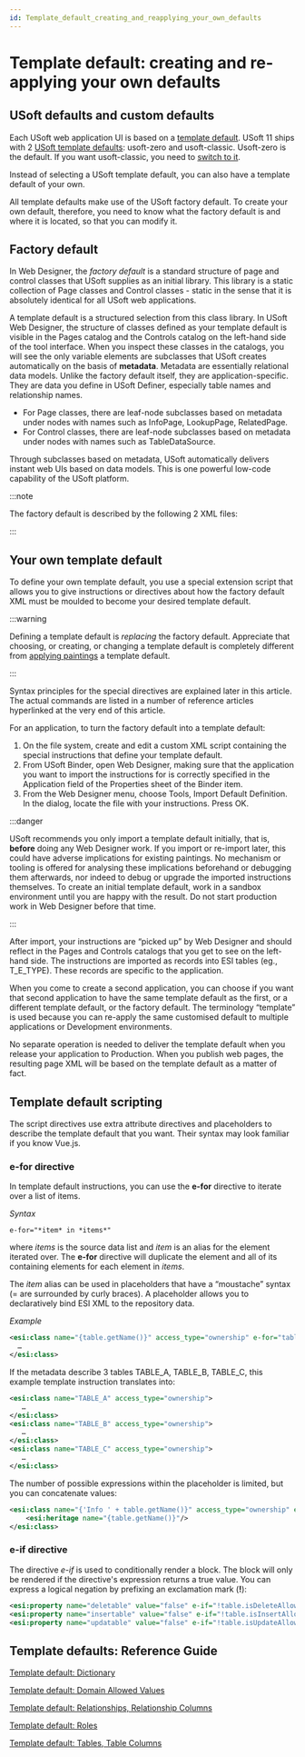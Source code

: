```yaml
---
id: Template_default_creating_and_reapplying_your_own_defaults
---
```


# Template default: creating and re-applying your own defaults

## USoft defaults and custom defaults

Each USoft web application UI is based on a [template default](/docs/Web_and_app_UIs/USoft_template_defaults/Template_defaults_as_a_concept.md). USoft 11 ships with 2 [USoft template defaults](/docs/Web_and_app_UIs/USoft_template_defaults): usoft-zero and usoft-classic. Usoft-zero is the default. If you want usoft-classic, you need to [switch to it](/docs/Web_and_app_UIs/USoft_template_defaults/Template_default_Switching_to_usoftclassic.md).

Instead of selecting a USoft template default, you can also have a template default of your own.

All template defaults make use of the USoft factory default. To create your own default, therefore, you need to know what the factory default is and where it is located, so that you can modify it.

## Factory default

In Web Designer, the *factory default* is a standard structure of page and control classes that USoft supplies as an initial library. This library is a static collection of Page classes and Control classes - static in the sense that it is absolutely identical for all USoft web applications.

A template default is a structured selection from this class library. In USoft Web Designer, the structure of classes defined as your template default is visible in the Pages catalog and the Controls catalog on the left-hand side of the tool interface. When you inspect these classes in the catalogs, you will see the only variable elements are subclasses that USoft creates automatically on the basis of **metadata**. Metadata are essentially relational data models. Unlike the factory default itself, they are application-specific. They are data you define in USoft Definer, especially table names and relationship names.

- For Page classes, there are leaf-node subclasses based on metadata under nodes with names such as InfoPage, LookupPage, RelatedPage.
- For Control classes, there are leaf-node subclasses based on metadata under nodes with names such as TableDataSource.

Through subclasses based on metadata, USoft automatically delivers instant web UIs based on data models. This is one powerful low-code capability of the USoft platform.


:::note

The factory default is described by the following 2 XML files:

:::

## Your own template default

To define your own template default, you use a special extension script that allows you to give instructions or directives about how the factory default XML must be moulded to become your desired template default.


:::warning

Defining a template default is *replacing* the factory default. Appreciate that choosing, or creating, or changing a template default is completely different from [applying paintings](/docs/Web_and_app_UIs/USoft_template_defaults/Template_defaults_as_a_concept.md) a template default.

:::

Syntax principles for the special directives are explained later in this article. The actual commands are listed in a number of reference articles hyperlinked at the very end of this article.

For an application, to turn the factory default into a template default:

1. On the file system, create and edit a custom XML script containing the special instructions that define your template default.
2. From USoft Binder, open Web Designer, making sure that the application you want to import the instructions for is correctly specified in the Application field of the Properties sheet of the Binder item.
3. From the Web Designer menu, choose Tools, Import Default Definition. In the dialog, locate the file with your instructions. Press OK.


:::danger

USoft recommends you only import a template default initially, that is, **before** doing any Web Designer work. If you import or re-import later, this could have adverse implications for existing paintings. No mechanism or tooling is offered for analysing these implications beforehand or debugging them afterwards, nor indeed to debug or upgrade the imported instructions themselves.
To create an initial template default, work in a sandbox environment until you are happy with the result. Do not start production work in Web Designer before that time.

:::

After import, your instructions are “picked up” by Web Designer and should reflect in the Pages and Controls catalogs that you get to see on the left-hand side. The instructions are imported as records into ESI tables (eg., T_E_TYPE). These records are specific to the application.

When you come to create a second application, you can choose if you want that second application to have the same template default as the first, or a different template default, or the factory default. The terminology “template” is used because you can re-apply the same customised default to multiple applications or Development environments.

No separate operation is needed to deliver the template default when you release your application to Production. When you publish web pages, the resulting page XML will be based on the template default as a matter of fact.

## Template default scripting

The script directives use extra attribute directives and placeholders to describe the template default that you want. Their syntax may look familiar if you know Vue.js.

### e-for directive

In template default instructions, you can use the **e-for** directive to iterate over a list of items.

*Syntax*

```
e-for="*item* in *items*"
```

where *items* is the source data list and *item* is an alias for the element iterated over. The **e-for** directive will duplicate the element and all of its containing elements for each element in *items*.

The *item* alias can be used in placeholders that have a “moustache” syntax (= are surrounded by curly braces). A placeholder allows you to declaratively bind ESI XML to the repository data.

*Example*

```xml
<esi:class name="{table.getName()}" access_type="ownership" e-for="table in dictionary.getTables()">
  …
</esi:class>

```

If the metadata describe 3 tables TABLE_A, TABLE_B, TABLE_C, this example template instruction translates into:

```xml
<esi:class name="TABLE_A" access_type="ownership">
   …
</esi:class>
<esi:class name="TABLE_B" access_type="ownership">
   …
</esi:class>
<esi:class name="TABLE_C" access_type="ownership">
   …
</esi:class>

```

The number of possible expressions within the placeholder is limited, but you can concatenate values:

```xml
<esi:class name="{'Info ' + table.getName()}" access_type="ownership" e-for="table in dictionary.getTables()">
	<esi:heritage name="{table.getName()}"/>
</esi:class>

```

### e-if directive

The directive *e-if* is used to conditionally render a block. The block will only be rendered if the directive's expression returns a true value. You can express a logical negation by prefixing an exclamation mark (**!**):

```xml
<esi:property name="deletable" value="false" e-if="!table.isDeleteAllowed()"/>
<esi:property name="insertable" value="false" e-if="!table.isInsertAllowed()"/>
<esi:property name="updatable" value="false" e-if="!table.isUpdateAllowed()"/>

```

## Template defaults: Reference Guide

[Template default: Dictionary](/docs/Web_and_app_UIs/Your_own_template_default/Template_default_Dictionary.md)

[Template default: Domain Allowed Values](/docs/Web_and_app_UIs/Your_own_template_default/Template_default_Domain_allowed_values.md)

[Template default: Relationships, Relationship Columns](/docs/Web_and_app_UIs/Your_own_template_default/Template_default_Relationships.md)

[Template default: Roles](/docs/Web_and_app_UIs/Your_own_template_default/Template_default_Roles.md)

[Template default: Tables, Table Columns](/docs/Web_and_app_UIs/Your_own_template_default/Template_default_Tables.md)